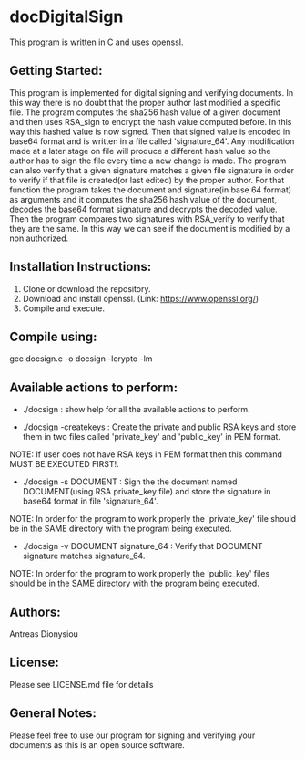 # docDigitalSign

This program is written in C and uses openssl.

Getting Started:
---------------------
This program is implemented for digital signing and verifying documents. In this way there is no doubt that the proper author last modified a specific file. The program computes the sha256 hash value of a given document and then uses RSA_sign to encrypt the hash value computed before. In this way this hashed value is now signed. Then that signed value is encoded in base64 format and is written in a file called 'signature_64'. Any modification made at a later stage on file will produce a different hash value so the author has to sign the file every time a new change is made. The program can also verify that a given signature matches a given file signature in order to verify if that file is created(or last edited) by the proper author. For that function the program takes the document and signature(in base 64 format) as arguments and it computes the sha256 hash value of the document, decodes the base64 format signature and decrypts the decoded value. Then the program compares two signatures with RSA_verify to verify that they are the same. In this way we can see if the document is modified by a non authorized.

Installation Instructions:
--------------------------
1)  Clone or download the repository.
2)  Download and install openssl. (Link: https://www.openssl.org/)
3)  Compile and execute.

Compile using:
-------------- 
gcc docsign.c -o docsign -lcrypto -lm

Available actions to perform:
-------------------------------
- ./docsign : show help for all the available actions to perform.

- ./docsign -createkeys : Create the private and public RSA keys and store them in two files called 'private_key' and 'public_key' in PEM  format.

NOTE: If user does not have RSA keys in PEM format then this command MUST BE EXECUTED FIRST!.

- ./docsign -s DOCUMENT : Sign the the document named DOCUMENT(using RSA private_key file) and store the signature in base64 format in file 'signature_64'.

NOTE: In order for the program to work properly the 'private_key' file should be in the SAME directory with the program being executed.

- ./docsign -v DOCUMENT signature_64 : Verify that DOCUMENT signature matches signature_64.

NOTE: In order for the program to work properly the 'public_key' files should be in the SAME directory with the program being executed.

Authors:
--------
Antreas Dionysiou

License:
--------
Please see LICENSE.md file for details

General Notes:
--------------
Please feel free to use our program for signing and verifying your documents as this is an open source software. 
